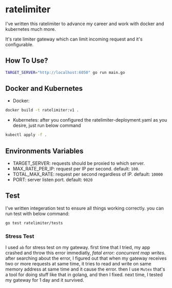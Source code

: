 # ratelimiter

I've written this ratelimiter to advance my career and work with docker and kubernetes much more.

It's rate limiter gateway which can limit incoming request and it's configurable.

## How To Use?

```bash
TARGET_SERVER="http://localhost:6050" go run main.go
```

## Docker and Kubernetes

* Docker:
```bash
docker build -t ratelimiter:v1 .
```

* Kubernetes: after you configured the ratelimiter-deployment.yaml as you desire, just run below command
```bash
kubectl apply -f .
```

## Environments Variables

* TARGET_SERVER: requests should be proxied to which server.
* MAX_RATE_PER_IP: request per IP per second. default: `100`.
* TOTAL_MAX_RATE: request per second regardless of IP. default: `10000`
* PORT: server listen port. default: `9020`

## Test

I've written integeration test to ensure all things working correctly. you can run test with below command:
```bash
go test ratelimiter/tests
```
### Stress Test

I used `ab` for stress test on my gateway. first time that I tried, my app crashed and throw this error immediatly, _fatal error: concurrent map writes_. after searching about the error, I figured out that when my gateway receives two or more requests at same time, it tries to read and write on same memory address at same time and it cause the error. then I use `Mutex` that's a tool for doing stuff like that in golang, and then I fixed. next time, I tested my gateway for 1 day and it survived. 